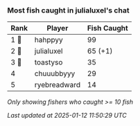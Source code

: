 ### Most fish caught in julialuxel's chat
| Rank | Player | Fish Caught |
|------|--------|-----------|
| 1 🥇  | hahppyy  | 99 |
| 2 🥈  | julialuxel  | 65 (+1) |
| 3 🥉  | toastyso  | 35 |
| 4  | chuuubbyyy  | 29 |
| 5  | ryebreadward  | 14 |

_Only showing fishers who caught >= 10 fish_

_Last updated at 2025-01-12 11:50:29 UTC_